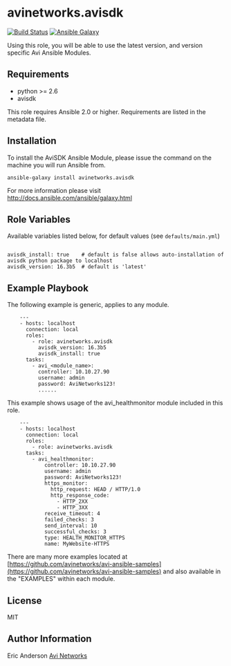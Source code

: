 # avinetworks.avisdk

[![Build Status](https://travis-ci.org/avinetworks/ansible-role-avisdk.svg?branch=master)](https://travis-ci.org/avinetworks/ansible-role-avisdk)
[![Ansible Galaxy](https://img.shields.io/badge/galaxy-avinetworks.avisdk-blue.svg)](https://galaxy.ansible.com/avinetworks/avisdk/)


Using this role, you will be able to use the latest version, and version specific Avi Ansible Modules.

## Requirements

 - python >= 2.6
 - avisdk

This role requires Ansible 2.0 or higher. Requirements are listed in the metadata file.

## Installation

To install the AviSDK Ansible Module, please issue the command on the machine you will run Ansible from.
```
ansible-galaxy install avinetworks.avisdk
```

For more information please visit http://docs.ansible.com/ansible/galaxy.html

## Role Variables

Available variables listed below, for default values (see `defaults/main.yml`)

```

avisdk_install: true    # default is false allows auto-installation of avisdk python package to localhost
avisdk_version: 16.3b5  # default is 'latest'
```

## Example Playbook

The following example is generic, applies to any module.

```
    ---
    - hosts: localhost
      connection: local
      roles:
        - role: avinetworks.avisdk
          avisdk_version: 16.3b5
          avisdk_install: true
      tasks:
        - avi_<module_name>:
          controller: 10.10.27.90
          username: admin
          password: AviNetworks123!
          ......
```

This example shows usage of the avi_healthmonitor module included in this role.

```
    ---
    - hosts: localhost
      connection: local
      roles:
        - role: avinetworks.avisdk
      tasks:
        - avi_healthmonitor:
            controller: 10.10.27.90
            username: admin
            password: AviNetworks123!
            https_monitor:
              http_request: HEAD / HTTP/1.0
              http_response_code:
                - HTTP_2XX
                - HTTP_3XX
            receive_timeout: 4
            failed_checks: 3
            send_interval: 10
            successful_checks: 3
            type: HEALTH_MONITOR_HTTPS
            name: MyWebsite-HTTPS
```

There are many more examples located at [https://github.com/avinetworks/avi-ansible-samples](https://github.com/avinetworks/avi-ansible-samples) and also available in the "EXAMPLES" within each module.

## License

MIT

## Author Information

Eric Anderson
[Avi Networks](http://avinetworks.com)
